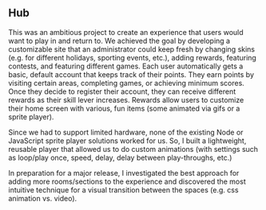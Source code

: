 Hub
---

This was an ambitious project to create an experience that users would want to play in and return to. We achieved the goal by developing a customizable site that an administrator could keep fresh by changing skins (e.g. for different holidays, sporting events, etc.), adding rewards, featuring contests, and featuring different games. Each user automatically gets a basic, default account that keeps track of their points. They earn points by visiting certain areas, completing games, or achieving minimum scores. Once they decide to register their account, they can receive different rewards as their skill lever increases. Rewards allow users to customize their home screen with various, fun items (some animated via gifs or a sprite player). 

Since we had to support limited hardware, none of the existing Node or JavaScript sprite player solutions worked for us. So, I built a lightweight, reusable player that allowed us to do custom animations (with settings such as loop/play once, speed, delay, delay between play-throughs, etc.) 

In preparation for a major release, I investigated the best approach for adding more rooms/sections to the experience and discovered the most intuitive technique for a visual transition between the spaces (e.g. css animation vs. video).
